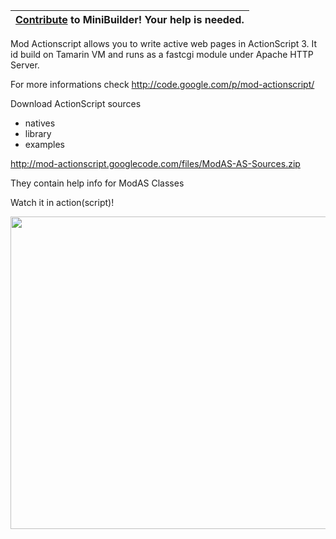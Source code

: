 |[Contribute](Contribute.md) to MiniBuilder! Your help is needed.|
|:---------------------------------------------------------------|


Mod Actionscript allows you to write active web pages in ActionScript 3.
It id build on Tamarin VM and runs as a fastcgi module under Apache HTTP Server.

For more informations check http://code.google.com/p/mod-actionscript/

Download ActionScript sources
  * natives
  * library
  * examples

http://mod-actionscript.googlecode.com/files/ModAS-AS-Sources.zip

They contain help info for ModAS Classes

Watch it in action(script)!

<a href='http://www.youtube.com/watch?feature=player_embedded&v=NnbRjOmKlD0' target='_blank'><img src='http://img.youtube.com/vi/NnbRjOmKlD0/0.jpg' width='750' height=500 /></a>
